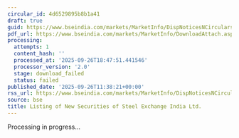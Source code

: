 ```yaml
---
circular_id: 4d6529895b8b1a41
draft: true
guid: https://www.bseindia.com/markets/MarketInfo/DispNoticesNCirculars.aspx?Noticeid={86A0D8A1-B881-4DB4-98E4-AA2BFFB78565}&noticeno=20250926-30&dt=09/26/2025&icount=30&totcount=76&flag=0
pdf_url: https://www.bseindia.com/markets/MarketInfo/DownloadAttach.aspx?id=20250926-30&attachedId=
processing:
  attempts: 1
  content_hash: ''
  processed_at: '2025-09-26T18:47:51.441546'
  processor_version: '2.0'
  stage: download_failed
  status: failed
published_date: '2025-09-26T11:38:21+00:00'
rss_url: https://www.bseindia.com/markets/MarketInfo/DispNoticesNCirculars.aspx?Noticeid={86A0D8A1-B881-4DB4-98E4-AA2BFFB78565}&noticeno=20250926-30&dt=09/26/2025&icount=30&totcount=76&flag=0
source: bse
title: Listing of New Securities of Steel Exchange India Ltd.
---
```


Processing in progress...